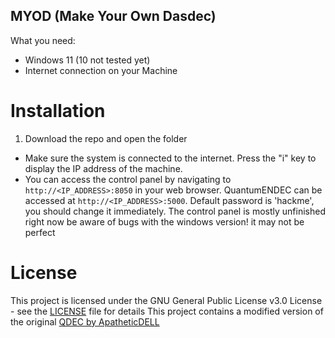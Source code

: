 ## MYOD (Make Your Own Dasdec)


What you need:
- Windows 11 (10 not tested yet)
- Internet connection on your Machine

# Installation

1. Download the repo and open the folder


* Make sure the system is connected to the internet. Press the "i" key to display the IP address of the machine.
* You can access the control panel by navigating to `http://<IP_ADDRESS>:8050` in your web browser. QuantumENDEC can be accessed at `http://<IP_ADDRESS>:5000`. Default password is 'hackme', you should change it immediately.
The control panel is mostly unfinished right now 
be aware of bugs with the windows version! it may not be perfect

# License
This project is licensed under the GNU General Public License v3.0 License - see the [LICENSE](LICENSE.md) file for details
This project contains a modified version of the original [QDEC by ApatheticDELL](https://github.com/ApatheticDELL/QDEC)
